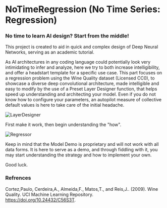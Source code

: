 # NoTimeRegression (No Time Series: Regression)

### No time to learn AI design? Start from the middle!

This project is created to aid in quick and complex design of Deep Neural Networks, serving as an academic tutorial.

As AI architectures in any coding language could potentially look very intimidating to infer and analyze, here we try to both increase intelligibility, and offer a headstart template for a specific use case. This part focuses on a regression problem using the Wine Quality dataset (Licensed CC0), to showcase a diverse deep convolutional architecture, made intelligible and easy to modify by the use of a Preset Layer Designer function, that helps speed up understanding and architecting your model. Even if you do not know how to configure your parameters, an autopilot measure of collective default values is here to take care of the initial headache.

![LayerDesigner](https://github.com/TechChateau/NoTimeRegression/assets/154630035/72e1c7eb-fd47-44f3-b7f3-8e1d6f1f8fe4)

First make it work, then begin understanding the "how".

![Regressor](https://github.com/TechChateau/NoTimeRegression/assets/154630035/90599346-668f-4fe7-b88e-90ed758db31c)

Keep in mind that the Model Demo is proprietary and will not work with all data forms. It is here to serve as a demo, and through fiddling with it, you may start understanding the strategy and how to implement your own.

Good luck.

### Refrences
Cortez,Paulo, Cerdeira,A., Almeida,F., Matos,T., and Reis,J.. (2009). Wine Quality. UCI Machine Learning Repository. https://doi.org/10.24432/C56S3T.
